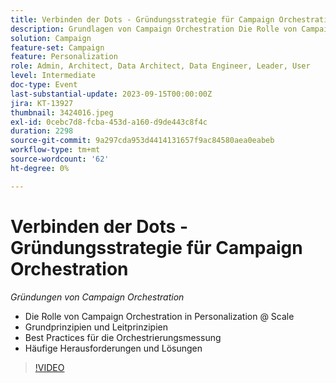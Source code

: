 ```yaml
---
title: Verbinden der Dots - Gründungsstrategie für Campaign Orchestration
description: Grundlagen von Campaign Orchestration Die Rolle von Campaign Orchestration in Personalization @ Scale Foundation Pillars & Guiding Principles Orchestration Best Practices - Häufige Herausforderungen und Lösungen
solution: Campaign
feature-set: Campaign
feature: Personalization
role: Admin, Architect, Data Architect, Data Engineer, Leader, User
level: Intermediate
doc-type: Event
last-substantial-update: 2023-09-15T00:00:00Z
jira: KT-13927
thumbnail: 3424016.jpeg
exl-id: 0cebc7d8-fcba-453d-a160-d9de443c8f4c
duration: 2298
source-git-commit: 9a297cda953d4414131657f9ac84580aea0eabeb
workflow-type: tm+mt
source-wordcount: '62'
ht-degree: 0%

---
```


# Verbinden der Dots - Gründungsstrategie für Campaign Orchestration

*Gründungen von Campaign Orchestration*

* Die Rolle von Campaign Orchestration in Personalization @ Scale
* Grundprinzipien und Leitprinzipien
* Best Practices für die Orchestrierungsmessung
* Häufige Herausforderungen und Lösungen

>[!VIDEO](https://video.tv.adobe.com/v/3424016/?learn=on)
